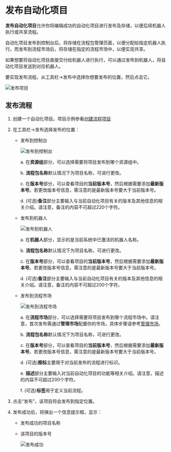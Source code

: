 # 发布自动化项目
**发布自动化项目**允许你将编辑成功的自动化项目进行发布及存储，以便后续机器人执行或共享流程。

自动化项目发布到控制台后，将存储在流程包管理页面，以便分配给指定机器人执行。而发布到流程市场后，将存储在指定的流程市场中，以便实现共享。

如果想要将自动化项目直接交付给机器人进行执行，可以通过发布到机器人，将自动化项目发送到对应机器人。


要实现发布流程，从工具栏->发布中选择你想要发布的位置，然后点击它。

![发布项目](https://docimages.blob.core.chinacloudapi.cn/images/Studio/automationProject/publishProject/publishinpath20201019.png)

## 发布流程
1. 创建一个自动化项目。项目示例参看[创建流程项目](./CreateProject.md?_v=v2020.4)
2. 在工具栏->发布选择发布的位置：
    * 发布到控制台
    
        ![发布到控制台](https://docimages.blob.core.chinacloudapi.cn/images/Studio/automationProject/publishProject/publishToConsole.PNG)

        a. 在**资源组**部分，可以选择需要将项目发布到哪个资源组中。

        b. **流程包名称**默认情况下为项目名称，可进行更改。

        c. 在**版本号**部分，可以查看项目的**当前版本号**，然后根据需要添加**最新版本号**。若更改版本号信息，需注意的是最新版本号要大于当前版本号。

        d. (可选)**备注**部分主要输入与当前自动化项目有关的版本及其他信息的相关介绍。请注意，备注的内容不可超过220个字符。

    * 发布到机器人
    
        ![发布到机器人](https://docimages.blob.core.chinacloudapi.cn/images/Studio/automationProject/publishProject/publishToRobot.png)

        a. 在**机器人**部分，显示的是当前系统中已激活的机器人名称。

        b. **流程包名称**默认情况下为项目名称，可进行更改。

        c. 在**版本号**部分，可以查看项目的**当前版本号**，然后根据需要添加**最新版本号**。若更改版本号信息，需注意的是最新版本号要大于当前版本号。

        d. (可选)**备注**部分主要输入与当前自动化项目有关的版本及其他信息的相关介绍。请注意，备注的内容不可超过200个字符。

    * 发布到流程市场
    
        ![发布到流程市场](https://docimages.blob.core.chinacloudapi.cn/images/Studio/automationProject/publishProject/publishToFlowmarket.PNG)

        a. 在**流程市场**部分，可以选择需要将项目发布到哪个流程市场中。请注意，首次发布需通过**管理市场**配置你的市场，具体步骤请参考[管理市场](../market/Market.md?_v=v2020.4)。

        b. **流程包名称**默认情况下为项目名称，可进行更改。
        
        c.  在**版本号**部分，可以查看项目的**当前版本号**，然后根据需要添加**最新版本号**。若更改版本号信息，需注意的是最新版本号要大于当前版本号。
        
        d. (可选)**图标**主要用于对当前发布的流程进行标识。
        
        e. **描述**部分主要输入对当前自动化项目的功能等相关介绍。请注意，描述的内容不可超过200个字符。
        
        f. (可选)**标签**用于定义当前流程。

3. 点击“发布”，该项目将会发布到指定位置。
4. 发布成功后，将弹出一个信息提示框，显示：
    * 发布成功的项目名称
    * 该项目的版本号

        ![发布成功](https://docimages.blob.core.chinacloudapi.cn/images/Studio/automationProject/publishProject/publishSuccess.PNG)